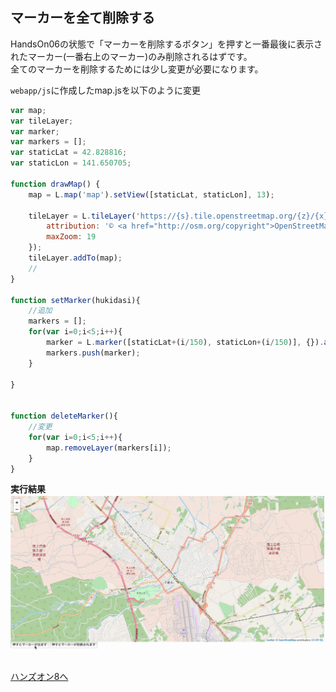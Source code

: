## マーカーを全て削除する

HandsOn06の状態で「マーカーを削除するボタン」を押すと一番最後に表示されたマーカー(一番右上のマーカー)のみ削除されるはずです。  
全てのマーカーを削除するためには少し変更が必要になります。

`webapp/js`に作成したmap.jsを以下のように変更

```javascript
var map;
var tileLayer;
var marker;
var markers = [];
var staticLat = 42.828816;
var staticLon = 141.650705;

function drawMap() {
    map = L.map('map').setView([staticLat, staticLon], 13);

    tileLayer = L.tileLayer('https://{s}.tile.openstreetmap.org/{z}/{x}/{y}.png', {
        attribution: '© <a href="http://osm.org/copyright">OpenStreetMap</a> contributors, <a href="http://creativecommons.org/licenses/by-sa/2.0/">CC-BY-SA</a>',
        maxZoom: 19
    });
    tileLayer.addTo(map);
    //
}

function setMarker(hukidasi){
    //追加
    markers = [];
    for(var i=0;i<5;i++){
        marker = L.marker([staticLat+(i/150), staticLon+(i/150)], {}).addTo(map).bindPopup(hukidasi);
        markers.push(marker);
    }

}


function deleteMarker(){
    //変更
    for(var i=0;i<5;i++){
        map.removeLayer(markers[i]);
    }
}
```

**実行結果**
![地図](./HandsOn07.gif)

[ハンズオン8へ](./HandsOn08.md)
